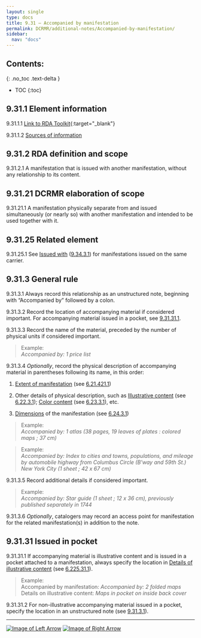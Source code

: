 ```yaml
---
layout: single
type: docs
title: 9.31 — Accompanied by manifestation
permalink: DCRMR/additional-notes/Accompanied-by-manifestation/
sidebar:
  nav: "docs"
---
```


## Contents:
{: .no_toc .text-delta }

- TOC
{:toc}

## 9.31.1 Element information

<a name="9.31.1.1">9.31.1.1</a> [Link to RDA Toolkit](https://beta.rdatoolkit.org/Content/Index?externalId=en-US_ala-c700044a-97ee-3f4b-8ac3-2139c2e827ca){:target="_blank"}

<a name="9.31.1.2">9.31.1.2</a> [Sources of information](/DCRMR/additional-notes/#9011-sources-of-information)

## 9.31.2 RDA definition and scope

<a name="9.31.2.1">9.31.2.1</a> A manifestation that is issued with another manifestation, without any relationship to its content.

## 9.31.21 DCRMR elaboration of scope

<a name="9.31.21.1">9.31.21.1</a> A manifestation physically separate from and issued simultaneously (or nearly so) with another manifestation and intended to be used together with it.

## 9.31.25 Related element

<a name="9.31.25.1">9.31.25.1</a> See [Issued with](/DCRMR/additional-notes/Issued-with/) ([9.34.3.1](/DCRMR/additional-notes/Issued-with/#9.34.3.1)) for manifestations issued on the same carrier.

## 9.31.3 General rule

<a name="9.31.3.1">9.31.3.1</a> Always record this relationship as an unstructured note, beginning with “Accompanied by” followed by a colon.

<a name="9.31.3.2">9.31.3.2</a> Record the location of accompanying material if considered important. For accompanying material issued in a pocket, see [9.31.31.1](/DCRMR/additional-notes/Accompanied-by-manifestation/#9.31.3.1).

<a name="9.31.3.3">9.31.3.3</a> Record the name of the material, preceded by the number of physical units if considered important.

> Example:  
> <CITE>Accompanied by: 1 price list</CITE>

<a name="9.31.3.4">9.31.3.4</a> *Optionally*, record the physical description of accompanying material in parentheses following its name, in this order:

1.	[Extent of manifestation](/DCRMR/phys-desc/Extent-of-manifestation/) (see [6.21.421.1](/DCRMR/phys-desc/Extent-of-manifestation/#6.21.421.1)) 

2.	Other details of physical description, such as [Illustrative content](/DCRMR/phys-desc/Illustrative-content/) (see [6.22.3.1](/DCRMR/phys-desc/Illustrative-content/#6.22.3.1)); [Color content](/DCRMR/phys-desc/Color-content) (see [6.23.3.1](/DCRMR/phys-desc/Color-content/#6.23.3.1)), etc.

3.	[Dimensions](/DCRMR/phys-desc/Dimensions/) of the manifestation (see [6.24.3.1](/DCRMR/phys-desc/Dimensions/#6.24.3.1))

>Example:  
> <CITE>Accompanied by: 1 atlas (38 pages, 19 leaves of plates : colored maps ; 37 cm)</CITE>

>Example:  
> <CITE>Accompanied by: Index to cities and towns, populations, and mileage by automobile highway from Columbus Circle (B'way and 59th St.) New York City (1 sheet ; 42 x 67 cm)</CITE>

<a name="9.31.3.5">9.31.3.5</a> Record additional details if considered important. 

>Example:  
> <CITE>Accompanied by: Star guide (1 sheet ; 12 x 36 cm), previously published separately in 1744 </CITE>

<a name="9.31.3.6">9.31.3.6</a>  *Optionally*, catalogers may record an access point for manifestation for the related manifestation(s) in addition to the note. 

## 9.31.31 Issued in pocket

<a name="9.31.31.1">9.31.31.1</a> If accompanying material is illustrative content and is issued in a pocket attached to a manifestation, always specify the location in [Details of illustrative content](/DCRMR/phys-desc/Details-of-illustrative-content/) (see [6.225.31.1](/DCRMR/phys-desc/Details-of-illustrative-content/#6.225.31.1)). 

>Example:  
> Accompanied by manifestation: <CITE>Accompanied by: 2 folded maps</CITE>  
> Details on illustrative content: <CITE>Maps in pocket on inside back cover</CITE>

<a name="9.31.31.2">9.31.31.2</a> For non-illustrative accompanying material issued in a pocket, specify the location in an unstructured note (see [9.31.3.1](/DCRMR/additional-notes/Accompanied-by-manifestation/#9.31.3.1)).

---

[![Image of Left Arrow](https://rbms-bsc.github.io/DCRMR/assets/pictures/navigation/Arrow_Left.png "9.3 — Note on manifestation")](/DCRMR/additional-notes/Note-on-manifestation/) [![Image of Right Arrow](https://rbms-bsc.github.io/DCRMR/assets/pictures/navigation/Arrow_Right.png "9.32 — Manifestation described in")](/DCRMR/additional-notes/Manifestation-described-in/)
